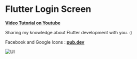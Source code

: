 # Flutter Login Screen 

**[Video Tutorial on Youtube](https://youtu.be/yFFsXNDXVQU)**

Sharing my knowledge about Flutter development with you. :) 

Facebook and Google Icons : **[pub.dev](https://pub.dev/packages/font_awesome_flutter#-installing-tab-)**

![UI](https://github.com/leonardo-d3v/flutter-login-screen-sc-1/edit/master/login.png?raw=true)


